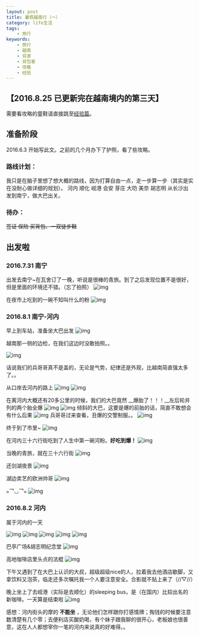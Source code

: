```yaml
---
layout: post
title: 暑假越南行（一）
category: life生活
tags:
    - 旅行
keywords:
    - 旅行
    - 越南
    - 穷游
    - 背包客
    - 攻略
    - 经验
---
```


## 【2016.8.25 已更新完在越南境内的第三天】

需要看攻略的童鞋请直接跳至[经验篇](http://www.upwzr.com/2016/09/02/vietnam-experience/)。

## 准备阶段

2016.6.3 开始写此文。之前的几个月办下了护照，看了些攻略。

### 路线计划：

我只是在脑子里想了想大概的路线，因为打算自由一点，走一步算一步（其实是实在没耐心做详细的规划）。
河内 顺化 岘港 会安 芽庄 大叻 美奈 胡志明
从长沙出发到南宁，做大巴出关。

<!-- more -->

### 待办：

~~签证 保险 买背包、一双徒步鞋~~

## 出发啦

### 2016.7.31 南宁

出发去南宁~在瓦舍订了一晚，听说是很棒的青旅。到了之后发现位置不是很好，但是里面的环境还不错。（忘了拍照）
![img](http://7xi8b3.com1.z0.glb.clouddn.com/blog/vietnamIMG_20160731_205641.jpg)

在夜市上吃到的一碗不知叫什么的粉
![img](http://7xi8b3.com1.z0.glb.clouddn.com/blog/vietnamIMG_20160731_222154.jpg)

### 2016.8.1 南宁-河内

早上到车站，准备坐大巴出发
![img](http://7xi8b3.com1.z0.glb.clouddn.com/blog/vietnamIMG_20160801_080821.jpg)

越南那一侧的边检，在我们这边时没敢拍照。。

![img](http://7xi8b3.com1.z0.glb.clouddn.com/blog/vietnamIMG_20160801_112540.jpg)

话说我们的兵哥哥真不是盖的，无论是气势，纪律还是外观，比越南简直强太多了。。

从口岸去河内的路上
![img](http://7xi8b3.com1.z0.glb.clouddn.com/blog/vietnamIMG_20160801_112548.jpg)
![img](http://7xi8b3.com1.z0.glb.clouddn.com/IMG_20160801_145519.jpg)

在离河内大概还有20多公里的时候，我们的大巴竟然 __爆胎了！！！__左后轮并列的两个胎全爆
![img](http://7xi8b3.com1.z0.glb.clouddn.com/blog/vietnamIMG_20160801_153814.jpg)
![img](http://7xi8b3.com1.z0.glb.clouddn.com/blog/vietnamIMG_20160801_153902.jpg)
倾斜的大巴，这要是爆的前胎的话，简直不敢想会有什么后果
![img](http://7xi8b3.com1.z0.glb.clouddn.com/blog/vietnamIMG_20160801_154148.jpg)
兵哥哥过来查看，丑爆的交警制服。。
![img](http://7xi8b3.com1.z0.glb.clouddn.com/blog/vietnamIMG_20160801_154412.jpg)

终于到了市里~
![img](http://7xi8b3.com1.z0.glb.clouddn.com/blog/vietnamIMG_20160801_175203.jpg)

在河内三十六行街吃到了人生中第一碗河粉。__好吃到爆！__
![img](http://7xi8b3.com1.z0.glb.clouddn.com/blog/vietnamIMG_20160801_192308.jpg)

当晚的青旅，就在三十六行街
![img](http://7xi8b3.com1.z0.glb.clouddn.com/blog/vietnamIMG_20160801_195540.jpg)

还剑湖夜景
![img](http://7xi8b3.com1.z0.glb.clouddn.com/blog/vietnamIMG_20160801_200800.jpg)

湖边卖艺的欧洲帅哥
![img](http://7xi8b3.com1.z0.glb.clouddn.com/blog/vietnamIMG_20160801_201847.jpg)

๑乛◡乛๑
![img](http://7xi8b3.com1.z0.glb.clouddn.com/blog/vietnamIMG_20160801_203526.jpg)

### 2016.8.2 河内

属于河内的一天

![img](http://7xi8b3.com1.z0.glb.clouddn.com/blog/vietnamIMG_20160802_112209.jpg)
![img](http://7xi8b3.com1.z0.glb.clouddn.com/blog/vietnamIMG_20160802_112617.jpg)
![img](http://7xi8b3.com1.z0.glb.clouddn.com/blog/vietnamIMG_20160802_112954.jpg)
![img](http://7xi8b3.com1.z0.glb.clouddn.com/blog/vietnamIMG_20160802_113025.jpg)
![img](http://7xi8b3.com1.z0.glb.clouddn.com/blog/vietnamIMG_20160802_115419.jpg)

巴亭广场&胡志明纪念堂
![img](http://7xi8b3.com1.z0.glb.clouddn.com/blog/vietnamIMG_20160802_132245.jpg)

高地咖啡店里头点的法棍
![img](http://7xi8b3.com1.z0.glb.clouddn.com/blog/vietnamIMG_20160802_135556.jpg)

下午又遇到了在大巴上认识的大叔，超级超级nice的人，拉着我去他酒店歇脚，又拿饮料又泡茶，临走还多次嘱托我一个人要注意安全。合影就不贴上来了（//▽//）

晚上坐上了去岘港（实际是去顺化）的sleeping bus，是（在国内）比较出名的新咖啡。一天算是结束啦
![img](http://7xi8b3.com1.z0.glb.clouddn.com/blog/vietnamIMG_20160802_183318.jpg)

感想：河内街头的摩的 __不能坐__ ，无论他们怎样跟你打感情牌；掏钱的时候要注意数清楚有几个零；去便利店买酸奶喝，有个妹子跟我聊的很开心，老板娘也很善意，这在人人都想宰你一笔的河内来说真的好难得。。
<!--stackedit_data:
eyJoaXN0b3J5IjpbLTEyOTg4OTI4MzhdfQ==
-->